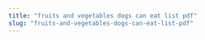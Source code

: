 ```yaml
---
title: "fruits and vegetables dogs can eat list pdf"
slug: "fruits-and-vegetables-dogs-can-eat-list-pdf"
---
```


